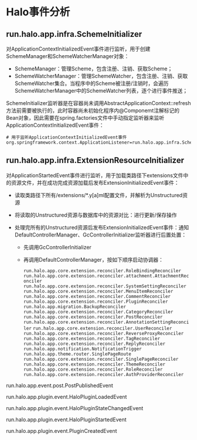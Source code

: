 # Halo事件分析

## run.halo.app.infra.SchemeInitializer

对ApplicationContextInitializedEvent事件进行监听，用于创建SchemeManager和SchemeWatcherManager对象：

- SchemeManager：管理Scheme，包含注册、注销、获取Scheme；
- SchemeWatcherManager：管理SchemeWatcher，包含注册、注销、获取SchemeWatcher集合。当程序中的Scheme被注册/注销时，会遍历SchemeWatcherManager中的SchemeWatcher列表，逐个进行事件推送；

SchemeInitializer监听器是在容器尚未调用AbstractApplicationContext::refresh方法前需要被执行的，此时容器尚未初始化程序内@Componemt注解标记的Bean对象，因此需要在spring.factories文件中手动指定监听器来监听ApplicationContextInitializedEvent事件：

  ```properties
  # 用于监听ApplicationContextInitializedEvent事件
  org.springframework.context.ApplicationListener=run.halo.app.infra.SchemeInitializer
  ```

## run.halo.app.infra.ExtensionResourceInitializer

对ApplicationStartedEvent事件进行监听，用于加载类路径下extensions文件中的资源文件，并在成功完成资源加载后发布ExtensionInitializedEvent事件：

- 读取类路径下所有/extensions/*.y[a]ml配置文件，并解析为Unstructured资源

- 将读取的Unstructured资源与数据库中的资源对比：进行更新/保存操作

- 处理完所有的Unstructured资源后发布ExtensionInitializedEvent事件：通知DefaultControllerManager、GcControllerInitializer监听器进行后置处置：

  - 先调用GcControllerInitializer

  - 再调用DefaultControllerManager，按如下顺序启动协调器：

    `run.halo.app.core.extension.reconciler.RoleBindingReconciler`
    `run.halo.app.core.extension.reconciler.attachment.AttachmentReconciler`
    `run.halo.app.core.extension.reconciler.SystemSettingReconciler`
    `run.halo.app.core.extension.reconciler.MenuItemReconciler`
    `run.halo.app.core.extension.reconciler.CommentReconciler`
    `run.halo.app.core.extension.reconciler.PluginReconciler`
    `run.halo.app.migration.BackupReconciler`
    `run.halo.app.core.extension.reconciler.CategoryReconciler`
    `run.halo.app.core.extension.reconciler.PostReconciler`
    `run.halo.app.core.extension.reconciler.AnnotationSettingReconciler`
    `run.halo.app.core.extension.reconciler.UserReconciler`
    `run.halo.app.core.extension.reconciler.ReverseProxyReconciler`
    `run.halo.app.core.extension.reconciler.TagReconciler`
    `run.halo.app.core.extension.reconciler.ReplyReconciler`
    `run.halo.app.notification.NotificationTrigger`
    `run.halo.app.theme.router.SinglePageRoute`
    `run.halo.app.core.extension.reconciler.SinglePageReconciler`
    `run.halo.app.core.extension.reconciler.ThemeReconciler`
    `run.halo.app.core.extension.reconciler.RoleReconciler`
    `run.halo.app.core.extension.reconciler.AuthProviderReconciler`

run.halo.app.event.post.PostPublishedEvent

run.halo.app.plugin.event.HaloPluginLoadedEvent

run.halo.app.plugin.event.HaloPluginStateChangedEvent

run.halo.app.plugin.event.HaloPluginStartedEvent

run.halo.app.plugin.event.PluginCreatedEvent
